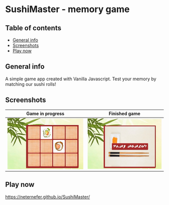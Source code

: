 # SushiMaster - memory game

## Table of contents
* [General info](#general-info)
* [Screenshots](#screenshots)
* [Play now](#play-now)

## General info
A simple game app created with Vanilla Javascript. Test your memory by matching our sushi rolls!

## Screenshots
Game in progress             |  Finished game
:-------------------------:|:-------------------------:
![Game in progress](./screenshots/screen1.jpg)  |  ![Finished game](./screenshots/screen2.jpg)


## Play now
https://neternefer.github.io/SushiMaster/
